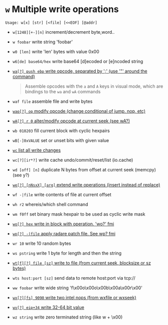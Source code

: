 <!-- TITLE: w -->

#  `w` Multiple write operations


```
Usage: w[x] [str] [<file] [<<EOF] [@addr]
```


- `w[1248][+-][n]` increment/decrement byte,word..
- `w foobar` write string 'foobar'
- `w0 [len]` write 'len' bytes with value 0x00
- `w6[de] base64/hex` write base64 [d]ecoded or [e]ncoded string

- [ `wa[?] push ebp` write opcode, separated by ';' (use '"' around the command)](/options/w/wa-push)
	> Assemble opcodes with the `a` and `A` keys in visual mode, which are bindings to the `wa` and `wA` commands

- `waf file` assemble file and write bytes

- [ `wao[?] op` modify opcode (change conditional of jump. nop, etc)](/options/w/wao-op)

- [ `wA[?] r 0` alter/modify opcode at current seek (see wA?)](/options/w/wa-r-0)

- `wb 010203` fill current block with cyclic hexpairs
- `wB[-]0xVALUE` set or unset bits with given value

- [ `wc` list all write changes](/options/w/wc-list-all)

- `wc[?][ir*?]` write cache undo/commit/reset/list (io.cache)
- `wd [off] [n]` duplicate N bytes from offset at current seek (memcpy) (see y?)

- [ `we[?] [nNsxX] [arg]` extend write operations (insert instead of replace)](/options/w/we-nnsxx)

- `wf -|file` write contents of file at current offset
- `wh r2` whereis/which shell command
- `wm f0ff` set binary mask hexpair to be used as cyclic write mask

- [ `wo[?] hex` write in block with operation. 'wo?' fmi](/options/w/wo-hex-write)

- [ `wp[?] -|file` apply radare patch file. See wp? fmi](/options/w/wp-file)

- `wr 10` write 10 random bytes
- `ws pstring` write 1 byte for length and then the string

- [ `wt[f][?] file [sz]` write to file (from current seek, blocksize or sz bytes)](/options/w/wt-f-file)

- `wts host:port [sz]` send data to remote host:port via tcp://
- `ww foobar` write wide string 'f\x00o\x00o\x00b\x00a\x00r\x00'

- [ `wx[?][fs] 9090` write two intel nops (from wxfile or wxseek)](/options/w/wx-fs)

- [ `wv[?] eip+34` write 32-64 bit value](/options/w/wv-eip)

- `wz string` write zero terminated string (like w + \x00)

<p hidden>w0 w6 wa waf wao wA wb wB wc wd we wf wh wm wo wp wr ws wts ww wx wv wz</p>